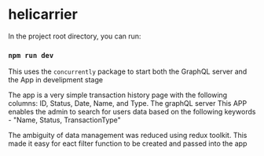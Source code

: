 # helicarrier
In the project root directory, you can run:

### `npm run dev`
This uses the `concurrently` package to start both the GraphQL server and the App in develipment stage

The app is a very simple transaction history page with the following columns: ID, Status, Date, Name, and Type.
The graphQL server 
This APP enables the admin to search for users data based on the following keywords - "Name, Status, TransactionType"

The ambiguity of data management was reduced using redux toolkit. This made it easy for eact filter function to be created and passed into the app